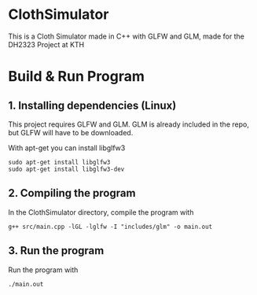# ClothSimulator
This is a Cloth Simulator made in C++ with GLFW and GLM, made for the DH2323 Project at KTH
# Build & Run Program

## 1. Installing dependencies (Linux)
This project requires GLFW and GLM. GLM is already included in the repo, but GLFW will have to be downloaded.

With apt-get you can install libglfw3
```
sudo apt-get install libglfw3
sudo apt-get install libglfw3-dev
``` 

## 2. Compiling the program
In the ClothSimulator directory, compile the program with

```
g++ src/main.cpp -lGL -lglfw -I "includes/glm" -o main.out
```

## 3. Run the program
Run the program with

```
./main.out
``` 
